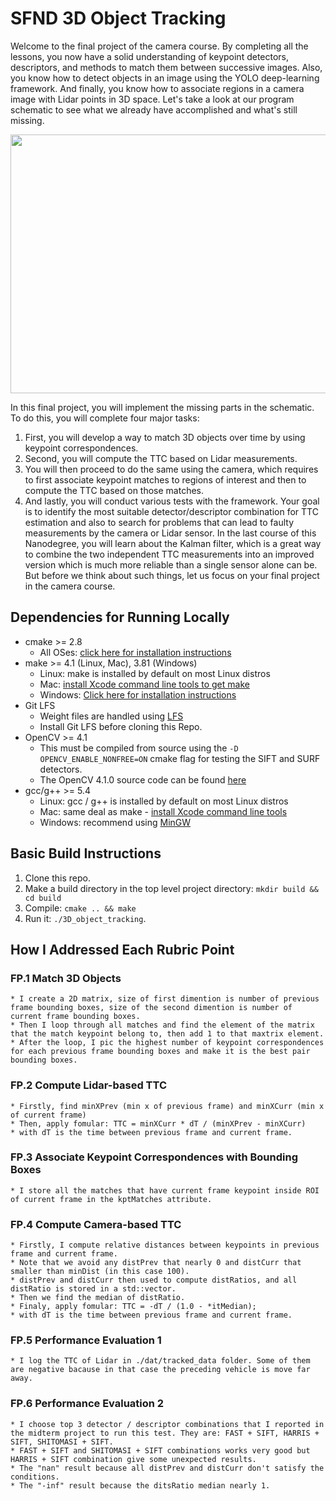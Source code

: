 # SFND 3D Object Tracking

Welcome to the final project of the camera course. By completing all the lessons, you now have a solid understanding of keypoint detectors, descriptors, and methods to match them between successive images. Also, you know how to detect objects in an image using the YOLO deep-learning framework. And finally, you know how to associate regions in a camera image with Lidar points in 3D space. Let's take a look at our program schematic to see what we already have accomplished and what's still missing.

<img src="images/course_code_structure.png" width="779" height="414" />

In this final project, you will implement the missing parts in the schematic. To do this, you will complete four major tasks: 
1. First, you will develop a way to match 3D objects over time by using keypoint correspondences. 
2. Second, you will compute the TTC based on Lidar measurements. 
3. You will then proceed to do the same using the camera, which requires to first associate keypoint matches to regions of interest and then to compute the TTC based on those matches. 
4. And lastly, you will conduct various tests with the framework. Your goal is to identify the most suitable detector/descriptor combination for TTC estimation and also to search for problems that can lead to faulty measurements by the camera or Lidar sensor. In the last course of this Nanodegree, you will learn about the Kalman filter, which is a great way to combine the two independent TTC measurements into an improved version which is much more reliable than a single sensor alone can be. But before we think about such things, let us focus on your final project in the camera course. 

## Dependencies for Running Locally
* cmake >= 2.8
  * All OSes: [click here for installation instructions](https://cmake.org/install/)
* make >= 4.1 (Linux, Mac), 3.81 (Windows)
  * Linux: make is installed by default on most Linux distros
  * Mac: [install Xcode command line tools to get make](https://developer.apple.com/xcode/features/)
  * Windows: [Click here for installation instructions](http://gnuwin32.sourceforge.net/packages/make.htm)
* Git LFS
  * Weight files are handled using [LFS](https://git-lfs.github.com/)
  * Install Git LFS before cloning this Repo.
* OpenCV >= 4.1
  * This must be compiled from source using the `-D OPENCV_ENABLE_NONFREE=ON` cmake flag for testing the SIFT and SURF detectors.
  * The OpenCV 4.1.0 source code can be found [here](https://github.com/opencv/opencv/tree/4.1.0)
* gcc/g++ >= 5.4
  * Linux: gcc / g++ is installed by default on most Linux distros
  * Mac: same deal as make - [install Xcode command line tools](https://developer.apple.com/xcode/features/)
  * Windows: recommend using [MinGW](http://www.mingw.org/)

## Basic Build Instructions

1. Clone this repo.
2. Make a build directory in the top level project directory: `mkdir build && cd build`
3. Compile: `cmake .. && make`
4. Run it: `./3D_object_tracking`.

## How I Addressed Each Rubric Point

### FP.1 Match 3D Objects
    * I create a 2D matrix, size of first dimention is number of previous frame bounding boxes, size of the second dimention is number of current frame bounding boxes.
    * Then I loop through all matches and find the element of the matrix that the match keypoint belong to, then add 1 to that maxtrix element.
    * After the loop, I pic the highest number of keypoint correspondences for each previous frame bounding boxes and make it is the best pair bounding boxes.

### FP.2 Compute Lidar-based TTC
    * Firstly, find minXPrev (min x of previous frame) and minXCurr (min x of current frame)
    * Then, apply fomular: TTC = minXCurr * dT / (minXPrev - minXCurr)
    * with dT is the time between previous frame and current frame.

### FP.3 Associate Keypoint Correspondences with Bounding Boxes
    * I store all the matches that have current frame keypoint inside ROI of current frame in the kptMatches attribute.

### FP.4 Compute Camera-based TTC
    * Firstly, I compute relative distances between keypoints in previous frame and current frame.
    * Note that we avoid any distPrev that nearly 0 and distCurr that smaller than minDist (in this case 100).
    * distPrev and distCurr then used to compute distRatios, and all distRatio is stored in a std::vector.
    * Then we find the median of distRatio.
    * Finaly, apply fomular: TTC = -dT / (1.0 - *itMedian);
    * with dT is the time between previous frame and current frame.

### FP.5 Performance Evaluation 1
    * I log the TTC of Lidar in ./dat/tracked_data folder. Some of them are negative bacause in that case the preceding vehicle is move far away.

### FP.6 Performance Evaluation 2
    * I choose top 3 detector / descriptor combinations that I reported in the midterm project to run this test. They are: FAST + SIFT, HARRIS + SIFT, SHITOMASI + SIFT.
    * FAST + SIFT and SHITOMASI + SIFT combinations works very good but HARRIS + SIFT combination give some unexpected results.
    * The "nan" result because all distPrev and distCurr don't satisfy the conditions.
    * The "-inf" result because the ditsRatio median nearly 1.